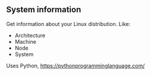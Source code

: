 
## System information

Get information about your Linux distribution.
Like:
* Architecture
* Machine
* Node
* System

Uses Python,
https://pythonprogramminglanguage.com/